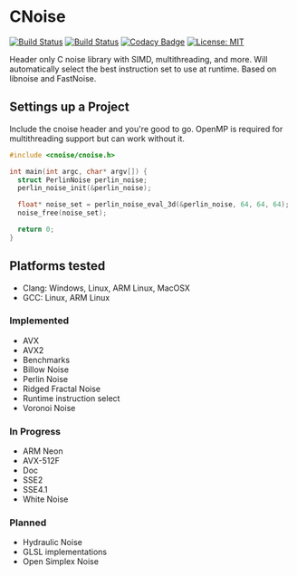 # CNoise

[![Build Status](https://github.com/Zalrioth/cnoise/workflows/CI/badge.svg)](https://github.com/Zalrioth/cnoise/commits/master)
[![Build Status](https://travis-ci.org/Zalrioth/cnoise.svg?branch=master)](https://travis-ci.org/Zalrioth/cnoise)
[![Codacy Badge](https://api.codacy.com/project/badge/Grade/cec66d7aa0304d15ade4ac7b8a0aff95)](https://www.codacy.com/manual/Zalrioth/cnoise?utm_source=github.com&amp;utm_medium=referral&amp;utm_content=Zalrioth/cnoise&amp;utm_campaign=Badge_Grade)
[![License: MIT](https://img.shields.io/badge/License-MIT-yellow.svg)](https://opensource.org/licenses/MIT)

Header only C noise library with SIMD, multithreading, and more. Will automatically select the best instruction set to use at runtime. Based on libnoise and FastNoise.

## Settings up a Project

Include the cnoise header and you're good to go. OpenMP is required for multithreading support but can work without it.

```c
#include <cnoise/cnoise.h>

int main(int argc, char* argv[]) {
  struct PerlinNoise perlin_noise;
  perlin_noise_init(&perlin_noise);

  float* noise_set = perlin_noise_eval_3d(&perlin_noise, 64, 64, 64);
  noise_free(noise_set);

  return 0;
}

```

## Platforms tested

* Clang: Windows, Linux, ARM Linux, MacOSX
* GCC: Linux, ARM Linux

### Implemented

* AVX
* AVX2
* Benchmarks
* Billow Noise
* Perlin Noise
* Ridged Fractal Noise
* Runtime instruction select
* Voronoi Noise

### In Progress

* ARM Neon
* AVX-512F
* Doc
* SSE2
* SSE4.1
* White Noise

### Planned

* Hydraulic Noise
* GLSL implementations
* Open Simplex Noise
